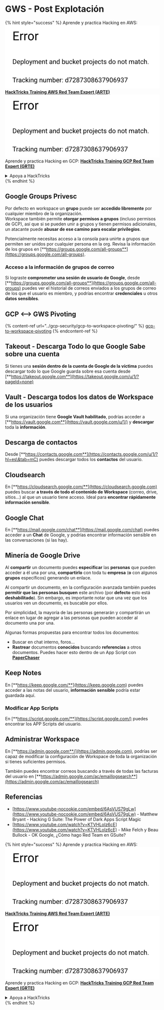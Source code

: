 # GWS - Post Explotación

{% hint style="success" %}
Aprende y practica Hacking en AWS:<img src="../../.gitbook/assets/image (1) (1).png" alt="" data-size="line">[**HackTricks Training AWS Red Team Expert (ARTE)**](https://training.hacktricks.xyz/courses/arte)<img src="../../.gitbook/assets/image (1) (1).png" alt="" data-size="line">\
Aprende y practica Hacking en GCP: <img src="../../.gitbook/assets/image (2).png" alt="" data-size="line">[**HackTricks Training GCP Red Team Expert (GRTE)**<img src="../../.gitbook/assets/image (2).png" alt="" data-size="line">](https://training.hacktricks.xyz/courses/grte)

<details>

<summary>Apoya a HackTricks</summary>

* Revisa los [**planes de suscripción**](https://github.com/sponsors/carlospolop)!
* **Únete al** 💬 [**grupo de Discord**](https://discord.gg/hRep4RUj7f) o al [**grupo de telegram**](https://t.me/peass) o **síguenos** en **Twitter** 🐦 [**@hacktricks\_live**](https://twitter.com/hacktricks\_live)**.**
* **Comparte trucos de hacking enviando PRs a los** [**HackTricks**](https://github.com/carlospolop/hacktricks) y [**HackTricks Cloud**](https://github.com/carlospolop/hacktricks-cloud) repos de github.

</details>
{% endhint %}

## Google Groups Privesc

Por defecto en workspace un **grupo** puede ser **accedido libremente** por cualquier miembro de la organización.\
Workspace también permite **otorgar permisos a grupos** (incluso permisos de GCP), así que si se pueden unir a grupos y tienen permisos adicionales, un atacante puede **abusar de ese camino para escalar privilegios**.

Potencialmente necesitas acceso a la consola para unirte a grupos que permiten ser unidos por cualquier persona en la org. Revisa la información de los grupos en [**https://groups.google.com/all-groups**](https://groups.google.com/all-groups).

### Acceso a la información de grupos de correo

Si lograste **comprometer una sesión de usuario de Google**, desde [**https://groups.google.com/all-groups**](https://groups.google.com/all-groups) puedes ver el historial de correos enviados a los grupos de correo de los que el usuario es miembro, y podrías encontrar **credenciales** u otros **datos sensibles**.

## GCP <--> GWS Pivoting

{% content-ref url="../gcp-security/gcp-to-workspace-pivoting/" %}
[gcp-to-workspace-pivoting](../gcp-security/gcp-to-workspace-pivoting/)
{% endcontent-ref %}

## Takeout - Descarga Todo lo que Google Sabe sobre una cuenta

Si tienes una **sesión dentro de la cuenta de Google de la víctima** puedes descargar todo lo que Google guarda sobre esa cuenta desde [**https://takeout.google.com**](https://takeout.google.com/u/1/?pageId=none)

## Vault - Descarga todos los datos de Workspace de los usuarios

Si una organización tiene **Google Vault habilitado**, podrías acceder a [**https://vault.google.com**](https://vault.google.com/u/1/) y **descargar** toda la **información**.

## Descarga de contactos

Desde [**https://contacts.google.com**](https://contacts.google.com/u/1/?hl=es\&tab=mC) puedes descargar todos los **contactos** del usuario.

## Cloudsearch

En [**https://cloudsearch.google.com/**](https://cloudsearch.google.com) puedes buscar **a través de todo el contenido de Workspace** (correo, drive, sitios...) al que un usuario tiene acceso. Ideal para **encontrar rápidamente información sensible**.

## Google Chat

En [**https://mail.google.com/chat**](https://mail.google.com/chat) puedes acceder a un **Chat** de Google, y podrías encontrar información sensible en las conversaciones (si las hay).

## Minería de Google Drive

Al **compartir** un documento puedes **especificar** las **personas** que pueden acceder a él una por una, **compartirlo** con toda tu **empresa** (**o** con algunos **grupos** específicos) generando un enlace.

Al compartir un documento, en la configuración avanzada también puedes **permitir que las personas busquen** este archivo (por **defecto** esto está **deshabilitado**). Sin embargo, es importante notar que una vez que los usuarios ven un documento, es buscable por ellos.

Por simplicidad, la mayoría de las personas generarán y compartirán un enlace en lugar de agregar a las personas que pueden acceder al documento una por una.

Algunas formas propuestas para encontrar todos los documentos:

* Buscar en chat interno, foros...
* **Rastrear** documentos **conocidos** buscando **referencias** a otros documentos. Puedes hacer esto dentro de un App Script con [**PaperChaser**](https://github.com/mandatoryprogrammer/PaperChaser)

## **Keep Notes**

En [**https://keep.google.com/**](https://keep.google.com) puedes acceder a las notas del usuario, **información** **sensible** podría estar guardada aquí.

### Modificar App Scripts

En [**https://script.google.com/**](https://script.google.com/) puedes encontrar los APP Scripts del usuario.

## **Administrar Workspace**

En [**https://admin.google.com**/](https://admin.google.com), podrías ser capaz de modificar la configuración de Workspace de toda la organización si tienes suficientes permisos.

También puedes encontrar correos buscando a través de todas las facturas del usuario en [**https://admin.google.com/ac/emaillogsearch**](https://admin.google.com/ac/emaillogsearch)

## Referencias

* [https://www.youtube-nocookie.com/embed/6AsVUS79gLw](https://www.youtube-nocookie.com/embed/6AsVUS79gLw) - Matthew Bryant - Hacking G Suite: The Power of Dark Apps Script Magic
* [https://www.youtube.com/watch?v=KTVHLolz6cE](https://www.youtube.com/watch?v=KTVHLolz6cE) - Mike Felch y Beau Bullock - OK Google, ¿Cómo hago Red Team en GSuite?

{% hint style="success" %}
Aprende y practica Hacking en AWS:<img src="../../.gitbook/assets/image (1) (1).png" alt="" data-size="line">[**HackTricks Training AWS Red Team Expert (ARTE)**](https://training.hacktricks.xyz/courses/arte)<img src="../../.gitbook/assets/image (1) (1).png" alt="" data-size="line">\
Aprende y practica Hacking en GCP: <img src="../../.gitbook/assets/image (2).png" alt="" data-size="line">[**HackTricks Training GCP Red Team Expert (GRTE)**<img src="../../.gitbook/assets/image (2).png" alt="" data-size="line">](https://training.hacktricks.xyz/courses/grte)

<details>

<summary>Apoya a HackTricks</summary>

* Revisa los [**planes de suscripción**](https://github.com/sponsors/carlospolop)!
* **Únete al** 💬 [**grupo de Discord**](https://discord.gg/hRep4RUj7f) o al [**grupo de telegram**](https://t.me/peass) o **síguenos** en **Twitter** 🐦 [**@hacktricks\_live**](https://twitter.com/hacktricks\_live)**.**
* **Comparte trucos de hacking enviando PRs a los** [**HackTricks**](https://github.com/carlospolop/hacktricks) y [**HackTricks Cloud**](https://github.com/carlospolop/hacktricks-cloud) repos de github.

</details>
{% endhint %}
